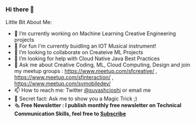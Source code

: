 ### Hi there 👋

<!--
**suyashjoshi/suyashjoshi** is a ✨ _special_ ✨ repository because its `README.md` (this file) appears on your GitHub profile.
-->

Little Bit About Me:

- 🔭 I’m currently working on Machine Learning Creative Engineering projects
- 🌱 For fun I'm currently buidling an IOT Musical instrument!
- 👯 I’m looking to collaborate on Createive ML Projects
- 🤔 I’m looking for help with Cloud Native Java Best Practices
- 💬 Ask me about Creative Coding, ML, Cloud Computing, Design and join my meetup groups : https://www.meetup.com/sfcreative/ , https://www.meetup.com/sfinteraction/ , https://www.meetup.com/svmobiledev/
- 📫 How to reach me: Twitter [@suyashcjoshi](https://twitter.com/suyashcjoshi) or email me
- 🎩 Secret fact: Ask me to show you a Magic Trick ;)
- 🗞 <b>Free Newsletter<b> : I publish monthly free newsletter on Technical Communication Skills, feel free to [Subscribe](http://tinyletter.com/suyash)
